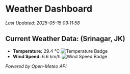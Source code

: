 
# Weather Dashboard

_Last Updated: 2025-05-15 09:11:58_

## Current Weather Data: (Srinagar, JK)
- **Temperature:** 29.4 °C ![Temperature Badge](https://img.shields.io/badge/Temperature-Medium%20Temp-green)
- **Wind Speed:** 6.6 km/h ![Wind Speed Badge](https://img.shields.io/badge/Wind%20Speed-Light%20Wind-blue)

*Powered by Open-Meteo API*
